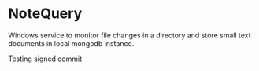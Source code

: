 # NoteQuery
Windows service to monitor file changes in a directory and store small text documents in local mongodb instance.

Testing signed commit
